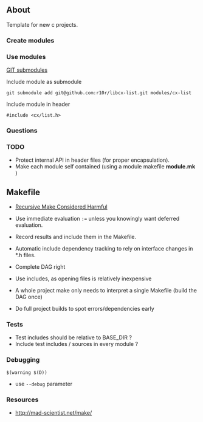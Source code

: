 ## About

Template for new c projects.


### Create modules

### Use modules

[GIT submodules](http://git-scm.com/book/de/Git-Tools-Submodule)

Include module as submodule

	git submodule add git@github.com:r10r/libcx-list.git modules/cx-list

Include module in header

	#include <cx/list.h>

### Questions

### TODO

* Protect internal API in header files (for proper encapsulation).
* Make each module self contained (using a module makefile **module.mk** )

## Makefile

* [Recursive Make Considered Harmful](http://miller.emu.id.au/pmiller/books/rmch/)

* Use immediate evaluation `:=` unless you knowingly want deferred evaluation.
* Record results and include them in the Makefile.
* Automatic include dependency tracking to rely on interface changes in *.h files.
* Complete DAG right
* Use includes, as opening files is relatively inexpensive
* A whole project make only needs to interpret a single Makefile (build the DAG once)
* Do full project builds to spot errors/dependencies early

### Tests

* Test includes should be relative to BASE_DIR ?
* Include test includes / sources in every module ?

### Debugging

	$(warning $(D))

* use `--debug` parameter

### Resources
* http://mad-scientist.net/make/
